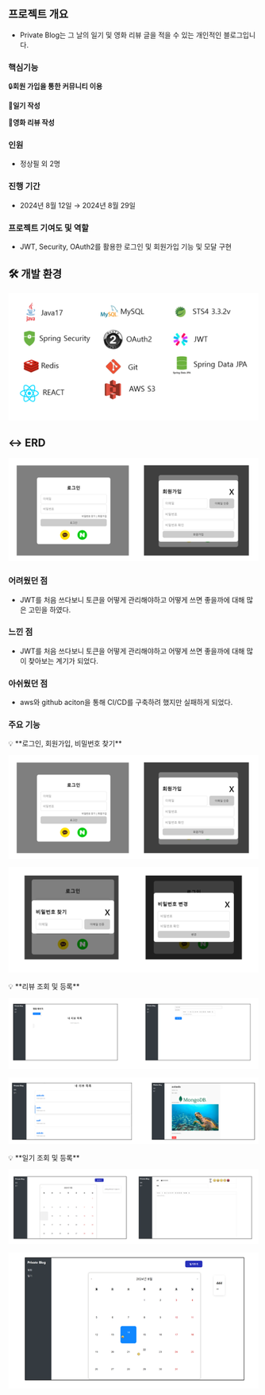 ## 프로젝트 개요
- Private Blog는 그 날의 일기 및 영화 리뷰 글을 적을 수 있는 개인적인 블로그입니다.

### 핵심기능

🔒**회원 가입을 통한 커뮤니티 이용** 

**📖일기 작성**

**📖영화 리뷰 작성**

### 인원

- 정상필 외 2명

### 진행 기간
- 2024년 8월 12일 → 2024년 8월 29일

### 프로젝트 기여도 및 역할

- JWT, Security, OAuth2를 활용한 로그인 및 회원가입 기능 및 모달 구현


## 🛠️ 개발 환경

![image.png](/img/image.png)

## ↔️ ERD

![image.png](/img/image%202.png)

### 어려웠던 점

- JWT를 처음 쓰다보니 토큰을 어떻게 관리해야하고 어떻게 쓰면 좋을까에 대해 많은 고민을 하였다.

### 느낀 점

- JWT를 처음 쓰다보니 토큰을 어떻게 관리해야하고 어떻게 쓰면 좋을까에 대해 많이 찾아보는 계기가 되었다.

### 아쉬웠던 점

- aws와 github aciton을 통해 CI/CD를 구축하려 했지만 실패하게 되었다.

### 주요 기능

<aside>
💡 **로그인, 회원가입, 비밀번호 찾기**

</aside>

![image.png](/img/image%202.png)

![image.png](/img/image%203.png)

<aside>
💡 **리뷰 조회 및 등록**

</aside>

![image.png](/img/image%204.png)

![image.png](/img/image%205.png)

<aside>
💡 **일기 조회 및 등록**

</aside>

![image.png](/img/image%206.png)

![image.png](/img/image%207.png)
